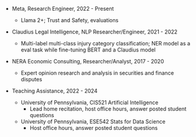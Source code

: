 * Meta, Research Engineer, 2022 - Present
    * Llama 2+; Trust and Safety, evaluations

* Claudius Legal Intelligence, NLP Researcher/Engineer, 2021 - 2022
    * Multi-label multi-class injury category classification; NER model as a eval
      task while fine-tuning BERT and a Claudius model

* NERA Economic Consulting, Researcher/Analyst, 2017 - 2020
    * Expert opinion research and analysis in securities and finance disputes

* Teaching Assistance, 2022 - 2024
  * University of Pennsylvania, CIS521 Artificial Intelligence
      * Lead home recitation, host office hours, answer posted student questions 
  * University of Pennsylvania, ESE542 Stats for Data Science
    * Host office hours, answer posted student questions
